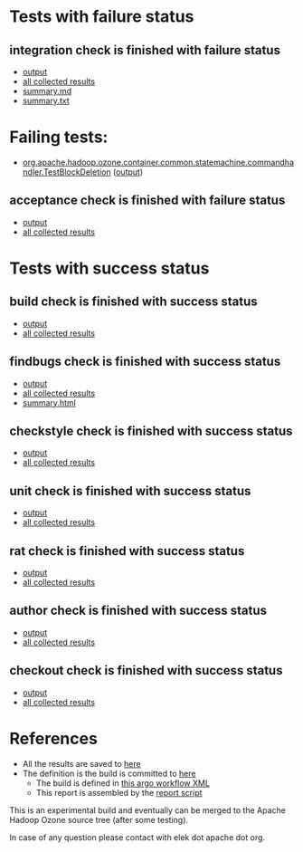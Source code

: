 # Tests with failure status

## integration check is finished with failure status

   * [output](https://raw.githubusercontent.com/elek/ozone-ci-q4/master/pr/pr-hdds-2254-trunk-xw7zv/integration/output.log)
   * [all collected results](https://github.com/elek/ozone-ci-q4/tree/master/pr/pr-hdds-2254-trunk-xw7zv/integration)
   * [summary.md](https://github.com/elek/ozone-ci-q4/tree/master/pr/pr-hdds-2254-trunk-xw7zv/integration/summary.md)
   * [summary.txt](https://github.com/elek/ozone-ci-q4/tree/master/pr/pr-hdds-2254-trunk-xw7zv/integration/summary.txt)

# Failing tests: 

 * [org.apache.hadoop.ozone.container.common.statemachine.commandhandler.TestBlockDeletion](hadoop-ozone/integration-test/org.apache.hadoop.ozone.container.common.statemachine.commandhandler.TestBlockDeletion.txt) ([output](hadoop-ozone/integration-test/org.apache.hadoop.ozone.container.common.statemachine.commandhandler.TestBlockDeletion-output.txt))

## acceptance check is finished with failure status

   * [output](https://raw.githubusercontent.com/elek/ozone-ci-q4/master/pr/pr-hdds-2254-trunk-xw7zv/acceptance/output.log)
   * [all collected results](https://github.com/elek/ozone-ci-q4/tree/master/pr/pr-hdds-2254-trunk-xw7zv/acceptance)



# Tests with success status

## build check is finished with success status

   * [output](https://raw.githubusercontent.com/elek/ozone-ci-q4/master/pr/pr-hdds-2254-trunk-xw7zv/build/output.log)
   * [all collected results](https://github.com/elek/ozone-ci-q4/tree/master/pr/pr-hdds-2254-trunk-xw7zv/build)


## findbugs check is finished with success status

   * [output](https://raw.githubusercontent.com/elek/ozone-ci-q4/master/pr/pr-hdds-2254-trunk-xw7zv/findbugs/output.log)
   * [all collected results](https://github.com/elek/ozone-ci-q4/tree/master/pr/pr-hdds-2254-trunk-xw7zv/findbugs)
   * [summary.html](https://elek.github.io/ozone-ci-q4/pr/pr-hdds-2254-trunk-xw7zv/findbugs/summary.html)


## checkstyle check is finished with success status

   * [output](https://raw.githubusercontent.com/elek/ozone-ci-q4/master/pr/pr-hdds-2254-trunk-xw7zv/checkstyle/output.log)
   * [all collected results](https://github.com/elek/ozone-ci-q4/tree/master/pr/pr-hdds-2254-trunk-xw7zv/checkstyle)


## unit check is finished with success status

   * [output](https://raw.githubusercontent.com/elek/ozone-ci-q4/master/pr/pr-hdds-2254-trunk-xw7zv/unit/output.log)
   * [all collected results](https://github.com/elek/ozone-ci-q4/tree/master/pr/pr-hdds-2254-trunk-xw7zv/unit)


## rat check is finished with success status

   * [output](https://raw.githubusercontent.com/elek/ozone-ci-q4/master/pr/pr-hdds-2254-trunk-xw7zv/rat/output.log)
   * [all collected results](https://github.com/elek/ozone-ci-q4/tree/master/pr/pr-hdds-2254-trunk-xw7zv/rat)


## author check is finished with success status

   * [output](https://raw.githubusercontent.com/elek/ozone-ci-q4/master/pr/pr-hdds-2254-trunk-xw7zv/author/output.log)
   * [all collected results](https://github.com/elek/ozone-ci-q4/tree/master/pr/pr-hdds-2254-trunk-xw7zv/author)


## checkout check is finished with success status

   * [output](https://raw.githubusercontent.com/elek/ozone-ci-q4/master/pr/pr-hdds-2254-trunk-xw7zv/checkout/output.log)
   * [all collected results](https://github.com/elek/ozone-ci-q4/tree/master/pr/pr-hdds-2254-trunk-xw7zv/checkout)




# References

 * All the results are saved to [here](https://github.com/elek/ozone-ci-q4/tree/master/pr/pr-hdds-2254-trunk-xw7zv/)
 * The definition is the build is committed to [here](https://github.com/elek/argo-ozone)
    * The build is defined in [this argo workflow XML](https://github.com/elek/argo-ozone/blob/master/ozone-build.yaml)
    * This report is assembled by the [report script](https://github.com/elek/argo-ozone/blob/master/scripts/report.sh)

This is an experimental build and eventually can be merged to the Apache Hadoop Ozone source tree (after some testing).

In case of any question please contact with elek dot apache dot org.
